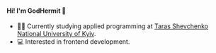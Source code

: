 #### Hi! I'm GodHermit 🖖
- 👨‍🎓 Currently studying applied programming at [Taras Shevchenko National University of Kyiv](https://www.univ.kiev.ua/en/).
- 💻 Interested in frontend development.
